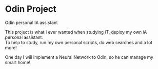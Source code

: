 # Odin Project
Odin personal IA assistant

This project is what I ever wanted when studying IT, deploy my own IA personal assistant.\
To help to study, run my own personal scripts, do web searches and a lot more!

One day I will implement a Neural Network to Odin, so he can manage my smart home!
